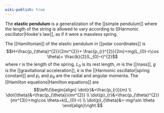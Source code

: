 ```yaml
---
wiki-publish: true
---
```

The **elastic pendulum** is a generalization of the [[simple pendulum]] where the length of the string is allowed to vary according to [[Harmonic oscillator|Hooke's law]], as if it were a massless spring.

The [[Hamiltonian]] of the elastic pendulum in [[polar coordinates]] is
$$H=\frac{p_{\theta}^{2}}{2mr^{2}}+ \frac{p_{r}^{2}}{2m}+mg(L_{0}-r\cos \theta)+ \frac{k}{2}(L_{0}-r)^{2}$$
where $r$ is the length of the spring, $L_{0}$ is its rest length, $m$ is the [[mass]], $g$ is the [[gravitational acceleration]], $k$ is the [[Harmonic oscillator|spring constant]] and $p_{r}$ and $p_{\theta}$ are the radial and angular momenta. The [[Hamilton equations|Hamilton equations]] are
$$\left\{\begin{align}
\dot{r}&=\frac{p_{r}}{m} \\
\dot{\theta}&=\frac{p_{\theta}}{mr^{2}} \\
\dot{p}_{r}&=\frac{p_{\theta}^{2}}{mr^{3}}+mg\cos \theta+k(L_{0}-r) \\
\dot{p}_{\theta}&=-mgr\sin \theta
\end{align}\right.$$
